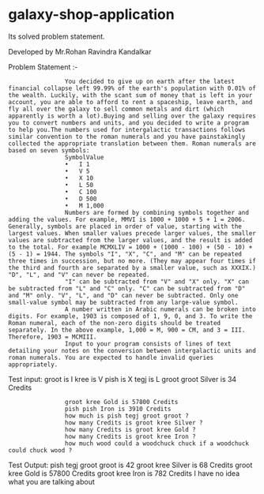 # galaxy-shop-application

Its solved problem statement. 

Developed by Mr.Rohan Ravindra Kandalkar

Problem Statement :- 

					You decided to give up on earth after the latest financial collapse left 99.99% of the earth's population with 0.01% of the wealth. Luckily, with the scant sum of money that is left in your account, you are able to afford to rent a spaceship, leave earth, and fly all over the galaxy to sell common metals and dirt (which apparently is worth a lot).Buying and selling over the galaxy requires you to convert numbers and units, and you decided to write a program to help you.The numbers used for intergalactic transactions follows similar convention to the roman numerals and you have painstakingly collected the appropriate translation between them. Roman numerals are based on seven symbols:
					SymbolValue
					•	I 1
					•	V 5
					•	X 10
					•	L 50
					•	C 100
					•	D 500
					•	M 1,000
					Numbers are formed by combining symbols together and adding the values. For example, MMVI is 1000 + 1000 + 5 + 1 = 2006. Generally, symbols are placed in order of value, starting with the largest values. When smaller values precede larger values, the smaller values are subtracted from the larger values, and the result is added to the total. For example MCMXLIV = 1000 + (1000 - 100) + (50 - 10) + (5 - 1) = 1944. The symbols "I", "X", "C", and "M" can be repeated three times in succession, but no more. (They may appear four times if the third and fourth are separated by a smaller value, such as XXXIX.) "D", "L", and "V" can never be repeated.
					"I" can be subtracted from "V" and "X" only. "X" can be subtracted from "L" and "C" only. "C" can be subtracted from "D" and "M" only. "V", "L", and "D" can never be subtracted. Only one small-value symbol may be subtracted from any large-value symbol.
					A number written in Arabic numerals can be broken into digits. For example, 1903 is composed of 1, 9, 0, and 3. To write the Roman numeral, each of the non-zero digits should be treated separately. In the above example, 1,000 = M, 900 = CM, and 3 = III. Therefore, 1903 = MCMIII.
					Input to your program consists of lines of text detailing your notes on the conversion between intergalactic units and roman numerals. You are expected to handle invalid queries appropriately.
					
Test input:
					groot is I
					kree is V
					pish is X
					tegj is L
					groot groot Silver is 34 Credits
					
					groot kree Gold is 57800 Credits
					pish pish Iron is 3910 Credits
					how much is pish tegj groot groot ?
					how many Credits is groot kree Silver ?
					how many Credits is groot kree Gold ?
					how many Credits is groot kree Iron ?
					how much wood could a woodchuck chuck if a woodchuck could chuck wood ?

Test Output:
					pish tegj groot groot is 42
					groot kree Silver is 68 Credits
					groot kree Gold is 57800 Credits
					groot kree Iron is 782 Credits
					I have no idea what you are talking about
					
